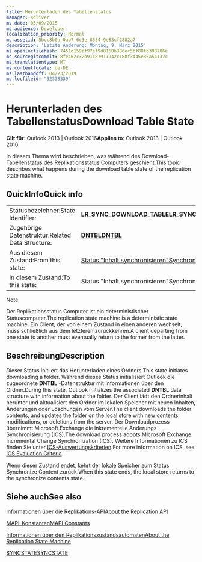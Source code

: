 ```yaml
---
title: Herunterladen des Tabellenstatus
manager: soliver
ms.date: 03/09/2015
ms.audience: Developer
localization_priority: Normal
ms.assetid: 5bcc8b0a-0ab7-6c3e-8334-9e83cf2882a7
description: 'Letzte Änderung: Montag, 9. März 2015'
ms.openlocfilehash: 7451d159ef97ef9d8160b386ec5bf88fb388706e
ms.sourcegitcommit: 8fe462c32b91c87911942c188f3445e85a54137c
ms.translationtype: MT
ms.contentlocale: de-DE
ms.lasthandoff: 04/23/2019
ms.locfileid: "32338339"
---
```

# <a name="download-table-state"></a><span data-ttu-id="d42f6-103">Herunterladen des Tabellenstatus</span><span class="sxs-lookup"><span data-stu-id="d42f6-103">Download Table State</span></span>

  
  
<span data-ttu-id="d42f6-104">**Gilt für**: Outlook 2013 | Outlook 2016</span><span class="sxs-lookup"><span data-stu-id="d42f6-104">**Applies to**: Outlook 2013 | Outlook 2016</span></span> 
  
 <span data-ttu-id="d42f6-105">In diesem Thema wird beschrieben, was während des Download-Tabellenstatus des Replikationsstatus Computers geschieht.</span><span class="sxs-lookup"><span data-stu-id="d42f6-105">This topic describes what happens during the download table state of the replication state machine.</span></span> 
  
## <a name="quick-info"></a><span data-ttu-id="d42f6-106">QuickInfo</span><span class="sxs-lookup"><span data-stu-id="d42f6-106">Quick info</span></span>

|||
|:-----|:-----|
|<span data-ttu-id="d42f6-107">Statusbezeichner:</span><span class="sxs-lookup"><span data-stu-id="d42f6-107">State Identifier:</span></span>  <br/> |<span data-ttu-id="d42f6-108">**LR_SYNC_DOWNLOAD_TABLE**</span><span class="sxs-lookup"><span data-stu-id="d42f6-108">**LR_SYNC_DOWNLOAD_TABLE**</span></span> <br/> |
|<span data-ttu-id="d42f6-109">Zugehörige Datenstruktur:</span><span class="sxs-lookup"><span data-stu-id="d42f6-109">Related Data Structure:</span></span>  <br/> |<span data-ttu-id="d42f6-110">**[DNTBL](dntbl.md)**</span><span class="sxs-lookup"><span data-stu-id="d42f6-110">**[DNTBL](dntbl.md)**</span></span> <br/> |
|<span data-ttu-id="d42f6-111">Aus diesem Zustand:</span><span class="sxs-lookup"><span data-stu-id="d42f6-111">From this state:</span></span>  <br/> |[<span data-ttu-id="d42f6-112">Status "Inhalt synchronisieren"</span><span class="sxs-lookup"><span data-stu-id="d42f6-112">Synchronize contents state</span></span>](synchronize-contents-state.md) <br/> |
|<span data-ttu-id="d42f6-113">In diesem Zustand:</span><span class="sxs-lookup"><span data-stu-id="d42f6-113">To this state:</span></span>  <br/> |<span data-ttu-id="d42f6-114">Status "Inhalt synchronisieren"</span><span class="sxs-lookup"><span data-stu-id="d42f6-114">Synchronize contents state</span></span>  <br/> |
   
> [!NOTE]
> <span data-ttu-id="d42f6-115">Der Replikationsstatus Computer ist ein deterministischer Statuscomputer.</span><span class="sxs-lookup"><span data-stu-id="d42f6-115">The replication state machine is a deterministic state machine.</span></span> <span data-ttu-id="d42f6-116">Ein Client, der von einem Zustand in einen anderen wechselt, muss schließlich aus dem letzteren zurückkehren.</span><span class="sxs-lookup"><span data-stu-id="d42f6-116">A client departing from one state to another must eventually return to the former from the latter.</span></span> 
  
## <a name="description"></a><span data-ttu-id="d42f6-117">Beschreibung</span><span class="sxs-lookup"><span data-stu-id="d42f6-117">Description</span></span>

<span data-ttu-id="d42f6-118">Dieser Status initiiert das Herunterladen eines Ordners.</span><span class="sxs-lookup"><span data-stu-id="d42f6-118">This state initiates downloading a folder.</span></span> <span data-ttu-id="d42f6-119">Während dieses Status initialisiert Outlook die zugeordnete **DNTBL** -Datenstruktur mit Informationen über den Ordner.</span><span class="sxs-lookup"><span data-stu-id="d42f6-119">During this state, Outlook initializes the associated **DNTBL** data structure with information about the folder.</span></span> <span data-ttu-id="d42f6-120">Der Client lädt den Ordnerinhalt herunter und aktualisiert den Ordner im lokalen Speicher mit neuen Inhalten, Änderungen oder Löschungen vom Server.</span><span class="sxs-lookup"><span data-stu-id="d42f6-120">The client downloads the folder contents, and updates the folder on the local store with new contents, modifications, or deletions from the server.</span></span> <span data-ttu-id="d42f6-121">Der Downloadprozess übernimmt Microsoft Exchange die inkrementelle Änderungs Synchronisierung (ICS).</span><span class="sxs-lookup"><span data-stu-id="d42f6-121">The download process adopts Microsoft Exchange Incremental Change Synchronization (ICS).</span></span> <span data-ttu-id="d42f6-122">Weitere Informationen zu ICS finden Sie unter [ICS-Auswertungskriterien](https://msdn.microsoft.com/library/aa579252%28EXCHG.80%29.aspx).</span><span class="sxs-lookup"><span data-stu-id="d42f6-122">For more information on ICS, see [ICS Evaluation Criteria](https://msdn.microsoft.com/library/aa579252%28EXCHG.80%29.aspx).</span></span>
  
<span data-ttu-id="d42f6-123">Wenn dieser Zustand endet, kehrt der lokale Speicher zum Status Synchronize Content zurück.</span><span class="sxs-lookup"><span data-stu-id="d42f6-123">When this state ends, the local store returns to the synchronize contents state.</span></span>
  
## <a name="see-also"></a><span data-ttu-id="d42f6-124">Siehe auch</span><span class="sxs-lookup"><span data-stu-id="d42f6-124">See also</span></span>



[<span data-ttu-id="d42f6-125">Informationen über die Replikations-API</span><span class="sxs-lookup"><span data-stu-id="d42f6-125">About the Replication API</span></span>](about-the-replication-api.md)
  
[<span data-ttu-id="d42f6-126">MAPI-Konstanten</span><span class="sxs-lookup"><span data-stu-id="d42f6-126">MAPI Constants</span></span>](mapi-constants.md)
  
[<span data-ttu-id="d42f6-127">Informationen über den Replikationszustandsautomaten</span><span class="sxs-lookup"><span data-stu-id="d42f6-127">About the Replication State Machine</span></span>](about-the-replication-state-machine.md)
  
[<span data-ttu-id="d42f6-128">SYNCSTATE</span><span class="sxs-lookup"><span data-stu-id="d42f6-128">SYNCSTATE</span></span>](syncstate.md)

